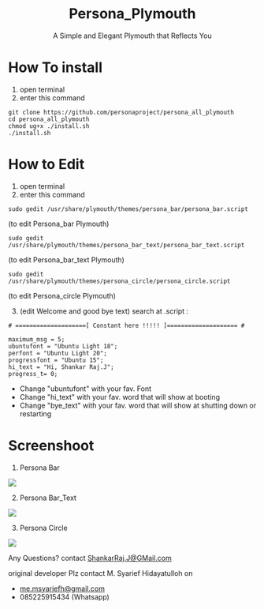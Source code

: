 <div align="center">
	<h1>Persona_Plymouth</h1>
	<p>A Simple and Elegant Plymouth that Reflects You</p>
</div>



# How To install

1. open terminal
2. enter this command
```
git clone https://github.com/personaproject/persona_all_plymouth
cd persona_all_plymouth
chmod ug+x ./install.sh
./install.sh
```
# How to Edit

1. open terminal
2. enter this command
```
sudo gedit /usr/share/plymouth/themes/persona_bar/persona_bar.script
```
(to edit Persona_bar Plymouth)

```
sudo gedit /usr/share/plymouth/themes/persona_bar_text/persona_bar_text.script
```
(to edit Persona_bar_text Plymouth)

```
sudo gedit /usr/share/plymouth/themes/persona_circle/persona_circle.script
```
(to edit Persona_circle Plymouth)


3. (edit Welcome and good bye text) search at .script :
```
# ====================[ Constant here !!!!! ]==================== #

maximum_msg = 5;
ubuntufont = "Ubuntu Light 18";
perfont = "Ubuntu Light 20";
progressfont = "Ubuntu 15";
hi_text = "Hi, Shankar Raj.J";
progress_t= 0;

```
  * Change "ubuntufont"  with your fav. Font
  * Change "hi_text"  with your fav. word that will show at booting
  * Change "bye_text"  with your fav. word that will show at shutting down or restarting


# Screenshoot
1. Persona Bar

<img src="preview persona_bar.png">
	
2. Persona Bar_Text

<img src="preview persona_bar_text.png">


3. Persona Circle

<img src="preview persona_circle.gif">



Any Questions?
contact ShankarRaj.J@GMail.com


original developer Plz contact M. Syarief Hidayatulloh on
* me.msyariefh@gmail.com
* 085225915434 (Whatsapp)


